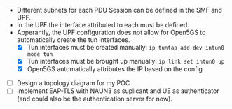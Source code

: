 - Different subnets for each PDU Session can be defined in the SMF and UPF.
- In the UPF the interface attributed to each must be defined.
- Apperantly, the UPF configuration does not allow for Open5GS to automatically create the tun interfaces.
	- [x] Tun interfaces must be created manually: `ip tuntap add dev intun0 mode tun`
	- [x] Tun interfaces must be brought up manually: `ip link set intun0 up`
	- [x] Open5GS automatically attributes the IP based on the config

 - [ ] Design a topology diagram for my POC
 - [ ] Implement EAP-TLS with NAUN3 as suplicant and UE as authenticator (and could also be the authentication server for now).